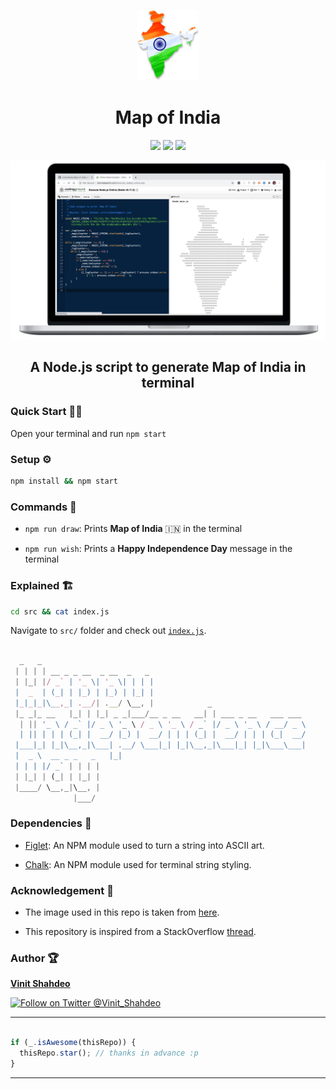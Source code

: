 <p align="center"><a href="https://vinitshahdeo.github.io/Map-of-India/"><img src="./assets/map-of-india.png" width="20%" height="20%" /><a/></p>
<h1 align="center">Map of India</h1>
<p align="center">
  <a href="https://github.com/vinitshahdeo/Map-of-India/stargazers"><img src="https://img.shields.io/github/stars/vinitshahdeo/COVID19?label=Leave%20a%20star%20on%20GitHub&logo=github&style=flat&colorA=critical&colorB=grey"/></a>
  <a href="https://github.com/vinitshahdeo/Map-of-India"><img src="https://img.shields.io/badge/Happy%20Independence-Day-blue" /></a>
  <a href="https://github.com/vinitshahdeo/Map-of-India/blob/master/LICENSE"><img src="https://img.shields.io/github/license/vinitshahdeo/jobtweets?color=green&logo=github"></a>
</p>
<p align="center"><img src="./assets/cropped-xxs.png" /></p>
<h2 align="center"> A Node.js script to generate Map of India in terminal </h2>

### Quick Start :technologist: 

Open your terminal and run `npm start`

### Setup :gear:

```bash
npm install && npm start
```

### Commands :rocket: 

- `npm run draw`: Prints **Map of India** :india: in the terminal

- `npm run wish`: Prints a **Happy Independence Day** message in the terminal

### Explained :building_construction:

```bash
cd src && cat index.js
```

Navigate to `src/` folder and check out [`index.js`](https://github.com/vinitshahdeo/Map-of-India/blob/master/src/index.js).

```javascript

  _   _                                                           
 | | | | __ _ _ __  _ __  _   _                                   
 | |_| |/ _` | '_ \| '_ \| | | |                                  
 |  _  | (_| | |_) | |_) | |_| |                                  
 |_|_|_|\__,_| .__/| .__/ \__, |            _                     
 |_ _|_ __   |_| | |_| _ _|___/__ _ __   __| | ___ _ __   ___ ___ 
  | || '_ \ / _` |/ _ \ '_ \ / _ \ '_ \ / _` |/ _ \ '_ \ / __/ _ \
  | || | | | (_| |  __/ |_) |  __/ | | | (_| |  __/ | | | (_|  __/
 |___|_| |_|\__,_|\___| .__/ \___|_| |_|\__,_|\___|_| |_|\___\___|
 |  _ \  __ _ _   _   |_|                                         
 | | | |/ _` | | | |                                              
 | |_| | (_| | |_| |                                              
 |____/ \__,_|\__, |                                              
              |___/                                               
```

### Dependencies :tada: 

- [Figlet](https://www.npmjs.com/package/figlet): An NPM module used to turn a string into ASCII art.

- [Chalk](https://www.npmjs.com/package/chalk): An NPM module used for terminal string styling.

### Acknowledgement :hugs:

- The image used in this repo is taken from [here](https://www.pngmart.com/files/7/India-Map-Transparent-PNG.png).

- This repository is inspired from a StackOverflow [thread](https://stackoverflow.com/questions/3533348/how-does-this-code-generate-the-map-of-india).

### Author :trophy:

**[Vinit Shahdeo](https://www.linkedin.com/in/vinitshahdeo/)**

[![Follow on Twitter @Vinit_Shahdeo](https://img.shields.io/twitter/follow/Vinit_Shahdeo?style=social)](https://twitter.com/Vinit_Shahdeo)


---

```javascript

if (_.isAwesome(thisRepo)) {
  thisRepo.star(); // thanks in advance :p
}

```

---
